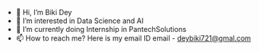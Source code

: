 - 👋 Hi, I’m Biki Dey
- 👀 I’m interested in Data Science and AI
- 🌱 I’m currently doing Internship in PantechSolutions
- 📫 How to reach me? Here is my email ID
  email - deybiki721@gmal.com

<!---
Biki721/Biki721 is a ✨ special ✨ repository because its `README.md` (this file) appears on your GitHub profile.
You can click the Preview link to take a look at your changes.
--->
